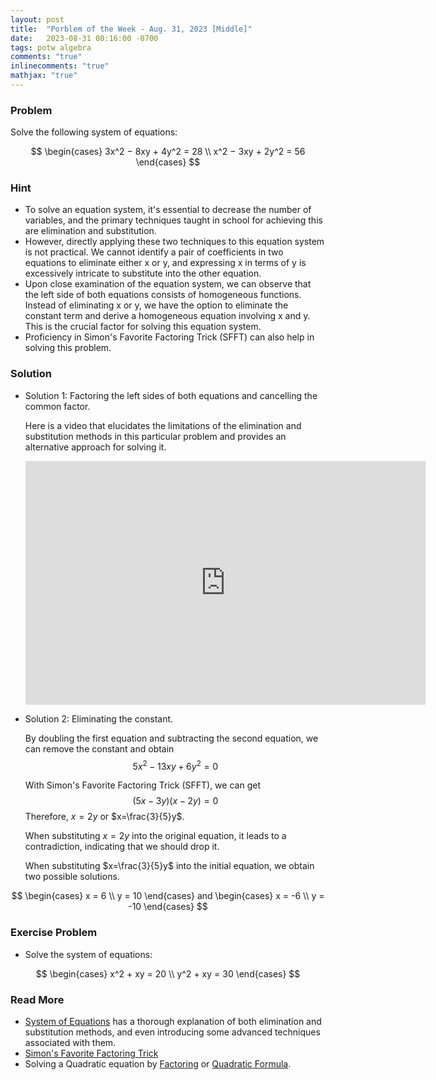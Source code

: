```yaml
---
layout: post
title:  "Porblem of the Week - Aug. 31, 2023 [Middle]"
date:   2023-08-31 00:16:00 -0700
tags: potw algebra
comments: "true"
inlinecomments: "true"
mathjax: "true"
---
```

### Problem
Solve the following system of equations:

$$
\begin{cases}
  3x^2 − 8xy + 4y^2 = 28 \\
  x^2 − 3xy + 2y^2 = 56
\end{cases}
$$

<!--more-->

### Hint
- To solve an equation system, it's essential to decrease the number of variables, and the primary techniques taught in school for achieving this are elimination and substitution. 
- However, directly applying these two techniques to this equation system is not practical. We cannot identify a pair of coefficients in two equations to eliminate either x or y, and expressing x in terms of y is excessively intricate to substitute into the other equation. 
- Upon close examination of the equation system, we can observe that the left side of both equations consists of homogeneous functions. Instead of eliminating x or y, we have the option to eliminate the constant term and derive a homogeneous equation involving x and y. This is the crucial factor for solving this equation system. 
- Proficiency in Simon's Favorite Factoring Trick (SFFT) can also help in solving this problem.

### Solution 
- Solution 1: Factoring the left sides of both equations and cancelling the common factor.

  Here is a video that elucidates the limitations of the elimination and substitution methods in this particular problem and provides an alternative approach for solving it.
  <div class='embed-container'>
  <iframe title="YouTube video player" width="640" height="390" src="https://www.youtube.com/embed/O9cXRSvLn_0" frameborder="0" allowfullscreen></iframe>
  </div>

- Solution 2: Eliminating the constant.

  By doubling the first equation and subtracting the second equation, we can remove the constant and obtain
  $$5x^2-13xy+6y^2=0$$

  With Simon's Favorite Factoring Trick (SFFT), we can get
  $$(5x-3y)(x-2y)=0$$
  Therefore, $x=2y$ or $x=\frac{3}{5}y$.

  When substituting $x=2y$ into the original equation, it leads to a contradiction, indicating that we should drop it. 
  
  When substituting $x=\frac{3}{5}y$ into the initial equation, we obtain two possible solutions.

$$
\begin{cases}
  x = 6 \\
  y = 10
\end{cases} and 
\begin{cases}
  x = -6 \\
  y = -10
\end{cases}
$$

  
### Exercise Problem
- Solve the system of equations:

$$
\begin{cases}
  x^2 + xy = 20 \\
  y^2 + xy = 30
\end{cases}
$$

### Read More
- [System of Equations](https://artofproblemsolving.com/wiki/index.php/System_of_equations#Clever_Substitution) has a thorough explanation of both elimination and substitution methods, and even introducing some advanced techniques associated with them.
- [Simon's Favorite Factoring Trick](https://artofproblemsolving.com/wiki/index.php/Simon%27s_Favorite_Factoring_Trick)
- Solving a Quadratic equation by [Factoring](https://artofproblemsolving.com/wiki/index.php/Quadratic_equation) or [Quadratic Formula](https://artofproblemsolving.com/wiki/index.php/Quadratic_Formula).